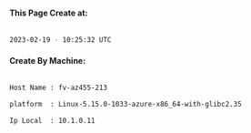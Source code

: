 
   
#### This Page Create at:

```bash

2023-02-19 - 10:25:32 UTC

```

#### Create By Machine:

```bash

Host Name : fv-az455-213

platform  : Linux-5.15.0-1033-azure-x86_64-with-glibc2.35

Ip Local  : 10.1.0.11

```

